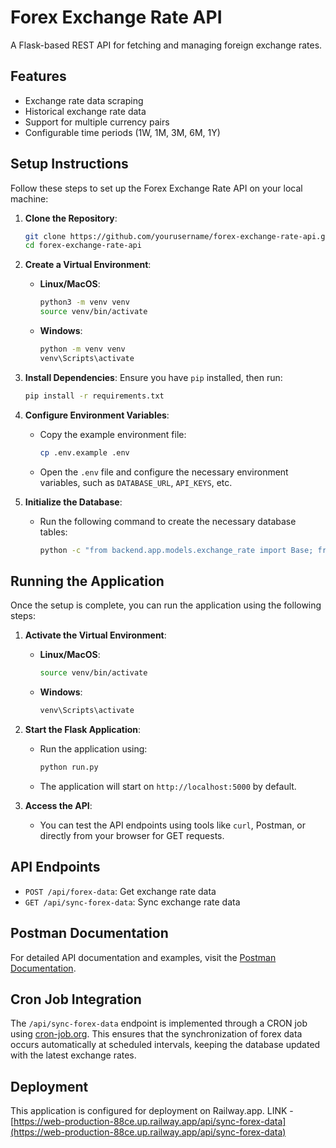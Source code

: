 # Forex Exchange Rate API

A Flask-based REST API for fetching and managing foreign exchange rates.

## Features
- Exchange rate data scraping
- Historical exchange rate data
- Support for multiple currency pairs
- Configurable time periods (1W, 1M, 3M, 6M, 1Y)

## Setup Instructions

Follow these steps to set up the Forex Exchange Rate API on your local machine:

1. **Clone the Repository**:
   ```bash
   git clone https://github.com/yourusername/forex-exchange-rate-api.git
   cd forex-exchange-rate-api
   ```

2. **Create a Virtual Environment**:
   - **Linux/MacOS**:
     ```bash
     python3 -m venv venv
     source venv/bin/activate
     ```
   - **Windows**:
     ```bash
     python -m venv venv
     venv\Scripts\activate
     ```

3. **Install Dependencies**:
   Ensure you have `pip` installed, then run:
   ```bash
   pip install -r requirements.txt
   ```

4. **Configure Environment Variables**:
   - Copy the example environment file:
     ```bash
     cp .env.example .env
     ```
   - Open the `.env` file and configure the necessary environment variables, such as `DATABASE_URL`, `API_KEYS`, etc.

5. **Initialize the Database**:
   - Run the following command to create the necessary database tables:
     ```bash
     python -c "from backend.app.models.exchange_rate import Base; from sqlalchemy import create_engine; engine = create_engine('sqlite:///exchange_rates.db'); Base.metadata.create_all(engine)"
     ```

## Running the Application

Once the setup is complete, you can run the application using the following steps:

1. **Activate the Virtual Environment**:
   - **Linux/MacOS**:
     ```bash
     source venv/bin/activate
     ```
   - **Windows**:
     ```bash
     venv\Scripts\activate
     ```

2. **Start the Flask Application**:
   - Run the application using:
     ```bash
     python run.py
     ```
   - The application will start on `http://localhost:5000` by default.

3. **Access the API**:
   - You can test the API endpoints using tools like `curl`, Postman, or directly from your browser for GET requests.

## API Endpoints
- `POST /api/forex-data`: Get exchange rate data
- `GET /api/sync-forex-data`: Sync exchange rate data

## Postman Documentation

For detailed API documentation and examples, visit the [Postman Documentation](https://documenter.getpostman.com/view/38132779/2sAYBaAVBC).

## Cron Job Integration

The `/api/sync-forex-data` endpoint is implemented through a CRON job using [cron-job.org](https://cron-job.org). This ensures that the synchronization of forex data occurs automatically at scheduled intervals, keeping the database updated with the latest exchange rates.

## Deployment
This application is configured for deployment on Railway.app.  LINK - [https://web-production-88ce.up.railway.app/api/sync-forex-data](https://web-production-88ce.up.railway.app/api/sync-forex-data)
